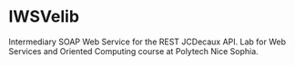 # IWSVelib
Intermediary SOAP Web Service for the REST JCDecaux API. Lab for Web Services and Oriented Computing course at Polytech Nice Sophia.
